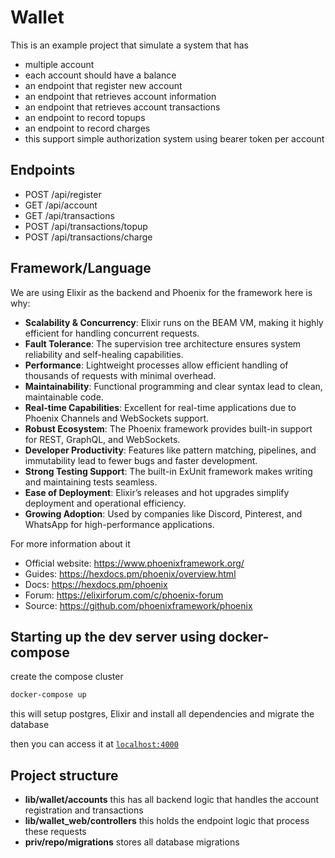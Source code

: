 # Wallet

This is an example project that simulate a system that has
- multiple account
- each account should have a balance
- an endpoint that register new account
- an endpoint that retrieves account information
- an endpoint that retrieves account transactions
- an endpoint to record topups
- an endpoint to record charges
- this support simple authorization system using bearer token per account

## Endpoints
- POST /api/register
- GET /api/account
- GET /api/transactions
- POST /api/transactions/topup
- POST /api/transactions/charge


## Framework/Language
We are using Elixir as the backend and Phoenix for the framework here is why:
- **Scalability & Concurrency**: Elixir runs on the BEAM VM, making it highly efficient for handling concurrent requests.
- **Fault Tolerance**: The supervision tree architecture ensures system reliability and self-healing capabilities.
- **Performance**: Lightweight processes allow efficient handling of thousands of requests with minimal overhead.
- **Maintainability**: Functional programming and clear syntax lead to clean, maintainable code.
- **Real-time Capabilities**: Excellent for real-time applications due to Phoenix Channels and WebSockets support.
- **Robust Ecosystem**: The Phoenix framework provides built-in support for REST, GraphQL, and WebSockets.
- **Developer Productivity**: Features like pattern matching, pipelines, and immutability lead to fewer bugs and faster development.
- **Strong Testing Support**: The built-in ExUnit framework makes writing and maintaining tests seamless.
- **Ease of Deployment**: Elixir’s releases and hot upgrades simplify deployment and operational efficiency.
- **Growing Adoption**: Used by companies like Discord, Pinterest, and WhatsApp for high-performance applications.

For more information about it

  * Official website: https://www.phoenixframework.org/
  * Guides: https://hexdocs.pm/phoenix/overview.html
  * Docs: https://hexdocs.pm/phoenix
  * Forum: https://elixirforum.com/c/phoenix-forum
  * Source: https://github.com/phoenixframework/phoenix

## Starting up the dev server using docker-compose

create the compose cluster

```sh
docker-compose up
```

this will setup postgres, Elixir and install all dependencies and migrate the database

then you can access it at [`localhost:4000`](http://localhost:4000)


## Project structure
- **lib/wallet/accounts** this has all backend logic that handles the account registration and transactions
- **lib/wallet_web/controllers** this holds the endpoint logic that process these requests
- **priv/repo/migrations** stores all database migrations
